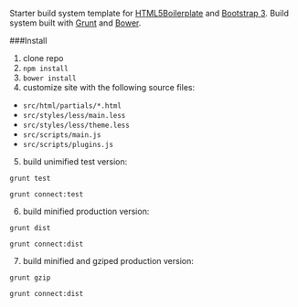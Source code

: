 Starter build system template for [HTML5Boilerplate][1] and [Bootstrap 3][2].  Build system built with [Grunt][3] and [Bower][4].

###Install

1.  clone repo
2.  `npm install`
3.  `bower install`
4.  customize site with the following source files:

  - `src/html/partials/*.html`
  - `src/styles/less/main.less`
  - `src/styles/less/theme.less`
  - `src/scripts/main.js`
  - `src/scripts/plugins.js`

5.  build unimified test version:

  `grunt test`

  `grunt connect:test`

6.  build minified production version:

  `grunt dist`

  `grunt connect:dist`

7.  build minified and gziped production version:

  `grunt gzip`

  `grunt connect:dist`

[1]:http://html5boilerplate.com/
[2]:http://getbootstrap.com/
[3]:http://gruntjs.com/
[4]:http://bower.io/
